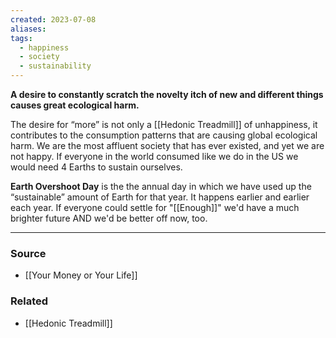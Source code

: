 ```yaml
---
created: 2023-07-08
aliases: 
tags:
  - happiness
  - society
  - sustainability
---
```

**A desire to constantly scratch the novelty itch of new and different things causes great ecological harm.**

The desire for “more” is not only a [[Hedonic Treadmill]] of unhappiness, it contributes to the consumption patterns that are causing global ecological harm. We are the most affluent society that has ever existed, and yet we are not happy. If everyone in the world consumed like we do in the US we would need 4 Earths to sustain ourselves. 

**Earth Overshoot Day** is the the annual day in which we have used up the “sustainable” amount of Earth for that year. It happens earlier and earlier each year. If everyone could settle for "[[Enough]]" we'd have a much brighter future AND we'd be better off now, too.

****
### Source
- [[Your Money or Your Life]]

### Related
- [[Hedonic Treadmill]]